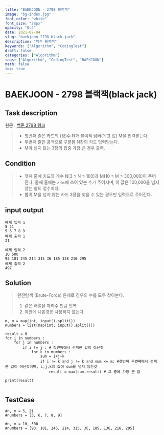 ```yaml
---
title: "BAEKJOON - 2798 블랙잭"
image: "bg-index.jpg"
font_color: "white"
font_size: "28px"
opacity: "0.4"
date: 2021-07-04
slug: "baekjoon-2798-black-jack"
description: "백준 블랙잭"
keywords: ["Algorithm", "CodingTest"]
draft: false
categories: ["Algorithm"]
tags: ["Algorithm", "CodingTest", "BAEKJOON"]
math: false
toc: true
---
```


# BAEKJOON - 2798 블랙잭(black jack)

## Task description

원문 : <a href="https://www.acmicpc.net/problem/2798">백준 2798 링크</a>

> - 첫번째 줄은 카드의 (장)수 N과 블랙잭 넘버(목표 값) M을 입력받는다.
> - 두번째 줄은 공백으로 구분된 N장의 카드 입력받는다.
> - M이 넘지 않는 3장의 합중 가장 큰 경우 출력.



## Condition
> - 첫째 줄에 카드의 개수 N(3 ≤ N ≤ 100)과 M(10 ≤ M ≤ 300,000)이 주어진다. 둘째 줄에는 카드에 쓰여 있는 수가 주어지며, 이 값은 100,000을 넘지 않는 양의 정수이다.
> - 합이 M을 넘지 않는 카드 3장을 찾을 수 있는 경우만 입력으로 주어진다.

## input output

```
예제 입력 1 
5 21
5 6 7 8 9
예제 출력 1 
21

예제 입력 2 
10 500
93 181 245 214 315 36 185 138 216 295
예제 출력 2 
497
```

## Solution 

> 완전탐색 (Brute-Force) 문제로 경우의 수를 모두 찾아본다.
> 1. 같은 배열을 자리수 만큼 반복
> 2. 이전에 나온것은 사용하지 않는다.

```
n, m = map(int, input().split())
numbers = list(map(int, input().split()))

result = 0
for i in numbers :
	for j in numbers :
		if i != j :	# 첫번째에서 선택한 값이 아닌것 
			for k in numbers :
				sum = i+j+k
				if i != k and j != k and sum <= m: #첫번째 두번째에서 선택한 값이 아닌것이며, i,j,k의 값이 sum을 넘지 않는것
					result = max(sum,result) # 그 중에 가장 큰 값

print(result)
	
```




## TestCase
```
#n, m = 5, 21
#numbers = [5, 6, 7, 8, 9]

#n, m = 10, 500
#numbers = [93, 181, 245, 214, 315, 36, 185, 138, 216, 295]
```
